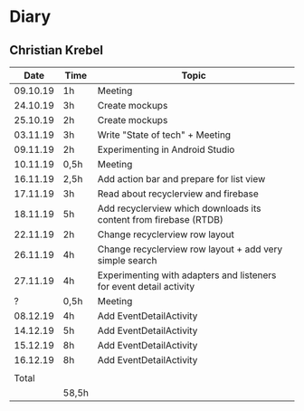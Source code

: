 # Diary

## Christian Krebel

| Date     | Time  | Topic                                                        |
| -------- | ----- | ------------------------------------------------------------ |
| 09.10.19 | 1h    | Meeting                                                      |
| 24.10.19 | 3h    | Create mockups                                               |
| 25.10.19 | 2h    | Create mockups                                               |
| 03.11.19 | 3h    | Write "State of tech" + Meeting                              |
| 09.11.19 | 2h    | Experimenting in Android Studio                              |
| 10.11.19 | 0,5h  | Meeting                                                      |
| 16.11.19 | 2,5h  | Add action bar and prepare for list view                     |
| 17.11.19 | 3h    | Read about recyclerview and firebase                         |
| 18.11.19 | 5h    | Add recyclerview which downloads its content from firebase (RTDB) |
| 22.11.19 | 2h    | Change recyclerview row layout                               |
| 26.11.19 | 4h    | Change recyclerview row layout + add very simple search      |
| 27.11.19 | 4h    | Experimenting with adapters and listeners for event detail activity |
| ?        | 0,5h  | Meeting                                                      |
| 08.12.19 | 4h    | Add EventDetailActivity                                      |
| 14.12.19 | 5h    | Add EventDetailActivity                                      |
| 15.12.19 | 8h    | Add EventDetailActivity                                      |
| 16.12.19 | 8h    | Add EventDetailActivity                                      |
|          |       |                                                              |
| Total    |       |                                                              |
|          | 58,5h |                                                              |